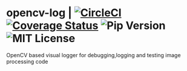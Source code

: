 # opencv-log | [![CircleCI](https://img.shields.io/circleci/build/github/navarasu/opencv-log)](https://circleci.com/gh/navarasu/opencv-log) [![Coverage Status](https://img.shields.io/coveralls/github/navarasu/opencv-log/master)](https://coveralls.io/github/navarasu/opencv-log?branch=master) ![Pip Version](https://img.shields.io/pypi/v/opencv-log) ![MIT License](https://img.shields.io/pypi/l/opencv-log)

OpenCV based visual logger for debugging,logging and testing image processing code

